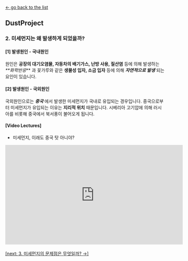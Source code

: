 
[← go back to the list](https://juhye96.github.io/Courses)

## DustProject

### 2. 미세먼지는 왜 발생하게 되었을까?

#### [1] 발생원인 - 국내원인

원인은 **공장의 대기오염물, 자동차의 배기가스, 난방 사용, 질산염** 등에 의해 발생하는 _**화학반응_** 과 꽃가루와 같은 **생물성 입자, 소금 입자** 등에 의해 **_자연적으로 발생_** 되는 요인이 있습니다.

#### [2] 발생원인 - 국외원인
국외원인으로는 **_중국_** 에서 발생한 미세먼지가 국내로 유입되는 경우입니다. 중국으로부터 미세먼지가 유입되는 이유는 **지리적 위치** 때문입니다. 시베리아 고기압에 의해 러시아를 비롯해 중국에서 북서풍이 불어오게 됩니다. 

#### [Video Lectures]
- 미세먼지, 이래도 중국 탓 아니야?
<div style="position: relative; padding-bottom: 56.25%; padding-top: 0px; margin-bottom: 50px; height: 0;"><iframe width="560" height="315" src="https://www.youtube.com/embed/Gkct5RmQw14" frameborder="0" allow="accelerometer; autoplay; encrypted-media; gyroscope; picture-in-picture" allowfullscreen></iframe></div>



[[next: 3. 미세먼지의 문제점은 무엇일까? →]](c.md)
